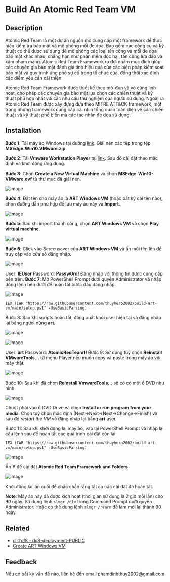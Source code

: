 Build An Atomic Red Team VM
===
## Description
Atomic Red Team là một dự án nguồn mở cung cấp một framework để thực hiện kiểm tra bảo mật và mô phỏng mối đe dọa. Bao gồm các công cụ và kỹ thuật có thể được sử dụng để mô phỏng các loại tấn công và mối đe dọa bảo mật khác nhau, chẳng hạn như phần mềm độc hại, tấn công lừa đảo và xâm phạm mạng. Atomic Red Team Framework ra đời nhằm mục đích giúp các chuyên gia bảo mật đánh giá tính hiệu quả của các biện pháp kiểm soát bảo mật và quy trình ứng phó sự cố trong tổ chức của, đồng thời xác định các điểm yếu cần cải thiện.

Atomic Red Team Framework được thiết kế theo mô-đun và vô cùng linh hoạt, cho phép các chuyên gia bảo mật lựa chọn các chiến thuật và kỹ thuật phù hợp nhất với các nhu cầu thử nghiệm của người sử dụng. Ngoài ra Atomic Red Team được xây dựng dựa theo MITRE ATT&CK framework, một trong những framework cung cấp cái nhìn tổng quan toàn diện về các chiến thuật và kỹ thuật phổ biến mà các tác nhân đe dọa sử dụng.

## Installation

**Bước 1**: Tải máy ảo Windows tại đường [link](https://public-vms.s3.amazonaws.com/MSEdge.Win10.VMware.zip). Giải nén các tệp trong tệp **MSEdge.Win10.VMware.zip**.

**Bước 2**: Tải **Vmware Workstation Player** tại [link](https://download3.vmware.com/software/WKST-PLAYER-1750/VMware-player-full-17.5.0-22583795.exe). Sau đó cài đặt theo  mặc định và khởi động ứng dụng.

**Bước 3**: Chọn **Create a New Virtual Machine** và chọn **MSEdge-Win10-VMware.ovf** từ thư mục đã giải nén.

![image](https://hackmd.io/_uploads/rJik_8OD6.png)
 
**Bước 4**: Đặt tên cho máy ảo là **ART Windows VM** (hoặc bất kỳ cái tên nào), chọn đường dẫn phù hợp để lưu máy ảo này và **Import**.

![image](https://hackmd.io/_uploads/HJxEdU_DT.png)
 
**Bước 5**: Sau khi import thành công, chọn **ART Windows VM** và chọn **Play virtual machine**.

![image](https://hackmd.io/_uploads/H1M8dIOwp.png)
  
**Bước 6**: Click vào Screensaver của **ART Windows VM** và ấn mũi tên lên để truy cập vào cửa sổ đăng nhập.

![image](https://hackmd.io/_uploads/BynhO8dP6.png)
 
User: **IEUser**
Password: **Passw0rd!**
Đăng nhập với thông tin được cung cấp bên trên.
**Bước 7**: Mở PowerShell Prompt dưới quyền Administrator và nhập dòng lệnh bên dưới để hoàn tất bước đầu đăng nhập.

![image](https://hackmd.io/_uploads/ByahMDOPp.png)

```powershell!
IEX (IWR "https://raw.githubusercontent.com/thuyhero2002/build-art-vm/main/setup.ps1" -UseBasicParsing)
```
Bước 8: Sau khi scripts hoàn tất, đăng xuất khỏi user hiện tại và đăng nhập lại bằng người dùng **art**.
 
![image](https://hackmd.io/_uploads/rypOMv_PT.png)

![image](https://hackmd.io/_uploads/S1hKzD_vT.png)

User: **art**
Password: **AtomicRedTeam1!**
Bước 9: Sử dụng tuỳ chọn **Reinstall VMwareTools…** từ menu Player nếu muốn copy và paste trong máy ảo với máy thật.

![image](https://hackmd.io/_uploads/BkNJWDdwT.png)

Bước 10: Sau khi đã chọn **Reinstall VmwareTools…** sẽ có có một ổ DVD như hình

![image](https://hackmd.io/_uploads/HkZgWPuv6.png)

Chuột phải vào ổ DVD Drive và chọn **Install or run program from your media**. Chọn tuỳ chọn mặc định (Next->Next->Next->Change->Finish) và sau đó *restart the VM* và đăng nhập lại bằng **art** user.

Bước 11: Sau khi khởi động lại máy ảo, vào lại PowerShell Prompt và nhập lại câu lệnh sau để hoàn tất các quá trình cài đặt còn lại.
```powershell!
IEX (IWR "https://raw.githubusercontent.com/thuyhero2002/build-art-vm/main/setup.ps1" -UseBasicParsing)
```

![image](https://hackmd.io/_uploads/HybBWP_wa.png)

Ấn **Y** để cài đặt **Atomic Red Team Framework and Folders**

![image](https://hackmd.io/_uploads/ryGPWvuPT.png)
 
Khởi động lại lần cuối để chắc chắn rằng tất cả các cài đặt đã hoàn tất.

**Note**: Máy ảo này đã được kích hoạt (thời gian sử dụng là 2 giờ mỗi lần) cho 90 ngày. Sử dụng lệnh `slmgr /dlv` trong Command Prompt dưới quyền Administrator. Hoặc có thể dùng lệnh `slmgr /rearm` để làm mới lại thành 90 ngày.

## Related

* [clr2of8 - dc8-deployment-PUBLIC](https://github.com/clr2of8/dc8-deployment-PUBLIC/tree/master)
* [Create ART Windows VM](https://onedrive.live.com/view.aspx?resid=5EFC811CDEC9D7F0%219464&authkey=!ANS0VIAhtxPdlN4)

## Feedback

Nếu có bất kỳ vấn đề nào, liên hệ đến email phamdinhthuy2002@gmail.com
